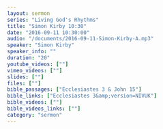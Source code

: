 ```yaml
---
layout: sermon
series: "Living God's Rhythms"
title: "Simon Kirby 10:30"
date: "2016-09-11 10:30:00"
audio: "/documents/2016-09-11-Simon-Kirby-A.mp3"
speaker: "Simon Kirby"
speaker_info: ""
duration: "20"
youtube_videos: [""]
vimeo_videos: [""]
slides: [""]
files: [""]
bible_passages: ["Ecclesiastes 3 & John 15"]
bible_links: ["Ecclesiastes 3&amp;version=NIVUK"]
bible_videos: [""]
bible_videos_links: [""]
category: "sermon"
---
```

